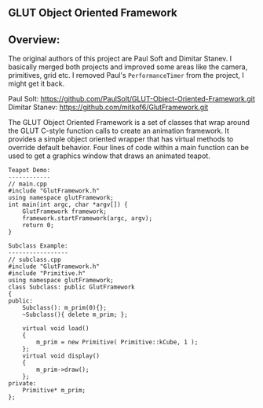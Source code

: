 GLUT Object Oriented Framework
-------------------------------

Overview:
---------

The original authors of this project are Paul Soft and Dimitar Stanev.
I basically merged both projects and improved some areas like the camera, primitives, grid etc. 
I removed Paul's `PerformanceTimer` from the project, I might get it back.

Paul Solt:
	https://github.com/PaulSolt/GLUT-Object-Oriented-Framework.git
Dimitar Stanev:
	https://github.com/mitkof6/GlutFramework.git

The GLUT Object Oriented Framework is a set of classes that wrap around the GLUT C-style function calls to create an animation framework. It provides a simple object oriented wrapper that has virtual methods to override default behavior. Four lines of code within a main function can be used to get a graphics window that draws an animated teapot. 

	Teapot Demo:
	------------
	// main.cpp
	#include "GlutFramework.h"
	using namespace glutFramework;
	int main(int argc, char *argv[]) {
		GlutFramework framework;
		framework.startFramework(argc, argv);
	    return 0;
	}
	
	Subclass Example:
   	-----------------
	// subclass.cpp
	#include "GlutFramework.h"
	#include "Primitive.h"
	using namespace glutFramework;
	class Subclass: public GlutFramework
	{
	public:
		Subclass(): m_prim(0){};
		~Subclass(){ delete m_prim; };
		
		virtual void load()
		{
			m_prim = new Primitive( Primitive::kCube, 1 );
		};
		virtual void display()
		{	
			m_prim->draw();
		};
	private:
		Primitive* m_prim;
	};
